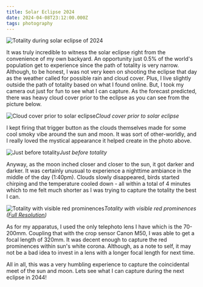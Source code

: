 ```yaml
---
title: Solar Eclipse 2024
date: 2024-04-08T23:12:00.000Z
tags: photography
---
```

![Totality during solar eclipse of 2024](https://ucarecdn.com/3f2891ca-caf2-45ed-8481-3cbde77e8213/-/format/auto/-/quality/smart_retina/-/stretch/off/-/resize/1200x/)

It was truly incredible to witness the solar eclipse right from the convenience of my own backyard. An opportunity just 0.5% of the world's population get to experience since the path of totality is very narrow. Although, to be honest, I was not very keen on shooting the eclipse that day as the weather called for possible rain and cloud cover. Plus, I live slightly outside the path of totality based on what I found online. But, I took my camera out just for fun to see what I can capture. As the forecast predicted, there was heavy cloud cover prior to the eclipse as you can see from the picture below. 

![Cloud cover prior to solar eclipse](https://ucarecdn.com/6546bcf8-66ec-46cc-8edb-7b0644c145e2/-/format/auto/-/quality/smart_retina/-/stretch/off/-/resize/1200x/)_Cloud cover prior to solar eclipse_

I kept firing that trigger button as the clouds themselves made for some cool smoky vibe around the sun and moon. It was sort of other-worldly, and I really loved the mystical appearance it helped create in the photo above. 

![Just before totality](https://ucarecdn.com/a0bc3bb2-ad21-45a3-9917-5473385a9784/-/format/auto/-/quality/smart_retina/-/stretch/off/-/resize/1200x/)_Just before totality_

A﻿nyway, as the moon inched closer and closer to the sun, it got darker and darker. It was certainly unusual to experience a nighttime ambiance in the middle of the day (1:40pm). Clouds slowly disappeared, birds started chirping and the temperature cooled down - all within a total of 4 minutes which to me felt much shorter as I was trying to capture the totality the best I can.

![Totality with visible red prominences](https://ucarecdn.com/4dc1d745-aa73-40cf-945c-1327882310a9/-/format/auto/-/quality/smart_retina/-/stretch/off/-/resize/1200x/)_Totality with visible red prominences ([Full Resolution](https://ucarecdn.com/4dc1d745-aa73-40cf-945c-1327882310a9/-/format/auto/-/quality/best/-/resize/2048x/))_

A﻿s for my apparatus, I used the only telephoto lens I have which is the 70-200mm. Coupling that with the crop sensor Canon M50, I was able to get a focal length of 320mm. It was decent enough to capture the red prominences within sun's white corona. Although, as a note to self, it may not be a bad idea to invest in a lens with a longer focal length for next time.

A﻿ll in all, this was a very humbling experience to capture the coincidental meet of the sun and moon. Lets see what I can capture during the next eclipse in 2044!